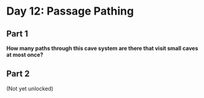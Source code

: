 # Day 12: Passage Pathing

## Part 1

**How many paths through this cave system are there that visit small caves at most once?**

## Part 2

(Not yet unlocked)

<template-Viewer />
